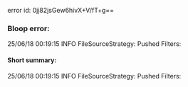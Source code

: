 error id: 0jj82jsGew6hivX+V/fT+g==
### Bloop error:

25/06/18 00:19:15 INFO FileSourceStrategy: Pushed Filters:
#### Short summary: 

25/06/18 00:19:15 INFO FileSourceStrategy: Pushed Filters: